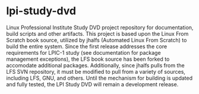 lpi-study-dvd
=============

Linux Professional Institute Study DVD project repository for documentation, build scripts and other artifacts. This project is based upon the Linux From Scratch book source, utilized by jhalfs (Automated Linux From Scratch) to build the entire system. Since the first release addresses the core requirements for LPIC-1 study (see documentation for package management exceptions), the LFS book source has been forked to accomodate additional packages. Additionally, since jhalfs pulls from the LFS SVN repository, it must be modified to pull from a variety of sources, including LFS, GNU, and others. Until the mechanism for building is updated and fully tested, the LPI Study DVD will remain a development release.